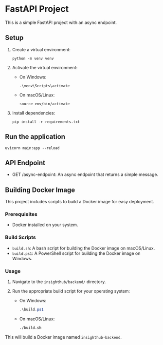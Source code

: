 # FastAPI Project

This is a simple FastAPI project with an async endpoint.

## Setup

1. Create a virtual environment:
   ```
   python -m venv venv
   ```

2. Activate the virtual environment:
   - On Windows:
     ```
     .\venv\Scripts\activate
     ```
   - On macOS/Linux:
     ```
     source env/bin/activate
     ```

3. Install dependencies:
   ```
   pip install -r requirements.txt
   ```

## Run the application

```
uvicorn main:app --reload
```

## API Endpoint

- GET /async-endpoint: An async endpoint that returns a simple message.

## Building Docker Image

This project includes scripts to build a Docker image for easy deployment.

### Prerequisites

- Docker installed on your system.

### Build Scripts

- `build.sh`: A bash script for building the Docker image on macOS/Linux.
- `build.ps1`: A PowerShell script for building the Docker image on Windows.

### Usage

1.  Navigate to the `insighthub/backend/` directory.
2.  Run the appropriate build script for your operating system:

    - On Windows:
        ```powershell
        .\build.ps1
        ```
    - On macOS/Linux:
        ```bash
        ./build.sh
        ```

This will build a Docker image named `insighthub-backend`.
